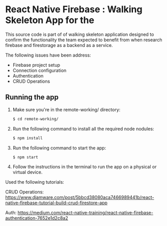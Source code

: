 # React Native Firebase : Walking Skeleton App for the 

This source code is part of of walking skeleton application designed to confirm the functionality the team expected to benefit from when research firebase and firestorage as a backend as a service.

The following issues have been address:
- Firebase project setup
- Connection configuration
- Authentication
- CRUD Operations

## Running the app

1. Make sure you're in the remote-working/ directory:

    ```sh
    $ cd remote-working/
    ```

2. Run the following command to install all the required node nodules:

    ```sh
    $ npm install
    ```


3. Run the following command to start the app:
    ```sh
    $ npm start
    ```

4. Follow the instructions in the terminal to run the app on a physical or virtual device.

Used the following tutorials: 

CRUD Operations: https://www.djamware.com/post/5bbcd38080aca7466989441b/react-native-firebase-tutorial-build-crud-firestore-app

Auth: https://medium.com/react-native-training/react-native-firebase-authentication-7652e1d2c8a2 
